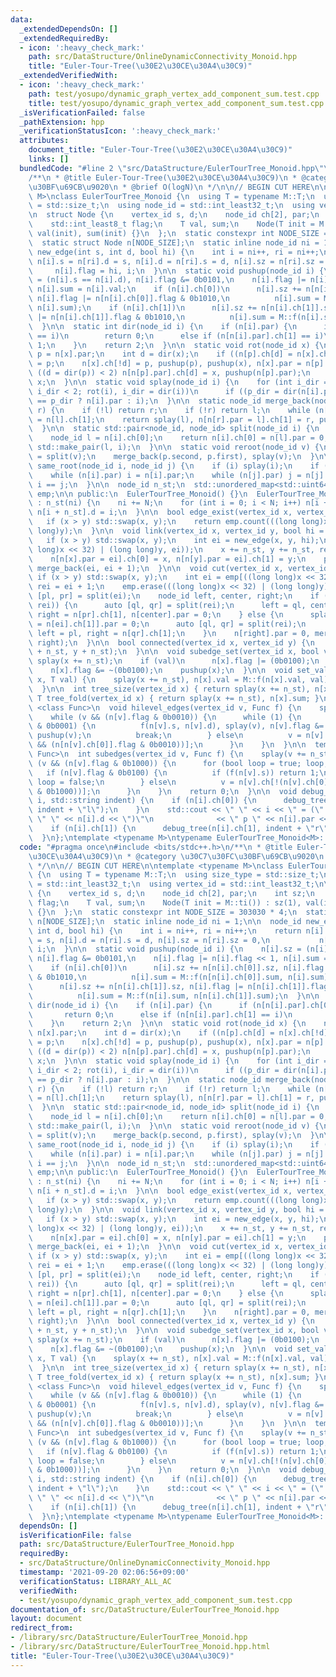 ```yaml
---
data:
  _extendedDependsOn: []
  _extendedRequiredBy:
  - icon: ':heavy_check_mark:'
    path: src/DataStructure/OnlineDynamicConnectivity_Monoid.hpp
    title: "Euler-Tour-Tree(\u30E2\u30CE\u30A4\u30C9)"
  _extendedVerifiedWith:
  - icon: ':heavy_check_mark:'
    path: test/yosupo/dynamic_graph_vertex_add_component_sum.test.cpp
    title: test/yosupo/dynamic_graph_vertex_add_component_sum.test.cpp
  _isVerificationFailed: false
  _pathExtension: hpp
  _verificationStatusIcon: ':heavy_check_mark:'
  attributes:
    document_title: "Euler-Tour-Tree(\u30E2\u30CE\u30A4\u30C9)"
    links: []
  bundledCode: "#line 2 \"src/DataStructure/EulerTourTree_Monoid.hpp\"\n#include <bits/stdc++.h>\n\
    /**\n * @title Euler-Tour-Tree(\u30E2\u30CE\u30A4\u30C9)\n * @category \u30C7\u30FC\
    \u30BF\u69CB\u9020\n * @brief O(logN)\n */\n\n// BEGIN CUT HERE\n\ntemplate <typename\
    \ M>\nclass EulerTourTree_Monoid {\n  using T = typename M::T;\n  using size_type\
    \ = std::size_t;\n  using node_id = std::int_least32_t;\n  using vertex_id = std::int_least32_t;\n\
    \n  struct Node {\n    vertex_id s, d;\n    node_id ch[2], par;\n    int sz;\n\
    \    std::int_least8_t flag;\n    T val, sum;\n    Node(T init = M::ti()) : sz(1),\
    \ val(init), sum(init) {}\n  };\n  static constexpr int NODE_SIZE = 303030 * 4;\n\
    \  static struct Node n[NODE_SIZE];\n  static inline node_id ni = 1;\n\n  node_id\
    \ new_edge(int s, int d, bool hi) {\n    int i = ni++, ri = ni++;\n    return\
    \ n[i].s = n[ri].d = s, n[i].d = n[ri].s = d, n[i].sz = n[ri].sz = 0,\n      \
    \     n[i].flag = hi, i;\n  }\n\n  static void pushup(node_id i) {\n    n[i].sz\
    \ = (n[i].s == n[i].d), n[i].flag &= 0b0101,\n    n[i].flag |= n[i].flag << 1,\
    \ n[i].sum = n[i].val;\n    if (n[i].ch[0])\n      n[i].sz += n[n[i].ch[0]].sz,\
    \ n[i].flag |= n[n[i].ch[0]].flag & 0b1010,\n          n[i].sum = M::f(n[n[i].ch[0]].sum,\
    \ n[i].sum);\n    if (n[i].ch[1])\n      n[i].sz += n[n[i].ch[1]].sz, n[i].flag\
    \ |= n[n[i].ch[1]].flag & 0b1010,\n          n[i].sum = M::f(n[i].sum, n[n[i].ch[1]].sum);\n\
    \  }\n\n  static int dir(node_id i) {\n    if (n[i].par) {\n      if (n[n[i].par].ch[0]\
    \ == i)\n        return 0;\n      else if (n[n[i].par].ch[1] == i)\n        return\
    \ 1;\n    }\n    return 2;\n  }\n\n  static void rot(node_id x) {\n    node_id\
    \ p = n[x].par;\n    int d = dir(x);\n    if ((n[p].ch[d] = n[x].ch[!d])) n[n[p].ch[d]].par\
    \ = p;\n    n[x].ch[!d] = p, pushup(p), pushup(x), n[x].par = n[p].par;\n    if\
    \ ((d = dir(p)) < 2) n[n[p].par].ch[d] = x, pushup(n[p].par);\n    n[p].par =\
    \ x;\n  }\n\n  static void splay(node_id i) {\n    for (int i_dir = dir(i), p_dir;\
    \ i_dir < 2; rot(i), i_dir = dir(i))\n      if ((p_dir = dir(n[i].par)) < 2) rot(i_dir\
    \ == p_dir ? n[i].par : i);\n  }\n\n  static node_id merge_back(node_id l, node_id\
    \ r) {\n    if (!l) return r;\n    if (!r) return l;\n    while (n[l].ch[1]) l\
    \ = n[l].ch[1];\n    return splay(l), n[n[r].par = l].ch[1] = r, pushup(l), l;\n\
    \  }\n\n  static std::pair<node_id, node_id> split(node_id i) {\n    splay(i);\n\
    \    node_id l = n[i].ch[0];\n    return n[i].ch[0] = n[l].par = 0, pushup(i),\
    \ std::make_pair(l, i);\n  }\n\n  static void reroot(node_id v) {\n    auto p\
    \ = split(v);\n    merge_back(p.second, p.first), splay(v);\n  }\n\n  static bool\
    \ same_root(node_id i, node_id j) {\n    if (i) splay(i);\n    if (j) splay(j);\n\
    \    while (n[i].par) i = n[i].par;\n    while (n[j].par) j = n[j].par;\n    return\
    \ i == j;\n  }\n\n  node_id n_st;\n  std::unordered_map<std::uint64_t, node_id>\
    \ emp;\n\n public:\n  EulerTourTree_Monoid() {}\n  EulerTourTree_Monoid(int N)\
    \ : n_st(ni) {\n    ni += N;\n    for (int i = 0; i < N; i++) n[i + n_st].s =\
    \ n[i + n_st].d = i;\n  }\n\n  bool edge_exist(vertex_id x, vertex_id y) {\n \
    \   if (x > y) std::swap(x, y);\n    return emp.count(((long long)x << 32) | (long\
    \ long)y);\n  }\n\n  void link(vertex_id x, vertex_id y, bool hi = true) {\n \
    \   if (x > y) std::swap(x, y);\n    int ei = new_edge(x, y, hi);\n    emp.insert(std::make_pair(((long\
    \ long)x << 32) | (long long)y, ei));\n    x += n_st, y += n_st, reroot(x), reroot(y);\n\
    \    n[n[x].par = ei].ch[0] = x, n[n[y].par = ei].ch[1] = y;\n    pushup(ei),\
    \ merge_back(ei, ei + 1);\n  }\n\n  void cut(vertex_id x, vertex_id y) {\n   \
    \ if (x > y) std::swap(x, y);\n    int ei = emp[((long long)x << 32) | (long long)y],\
    \ rei = ei + 1;\n    emp.erase(((long long)x << 32) | (long long)y);\n    auto\
    \ [pl, pr] = split(ei);\n    node_id left, center, right;\n    if (pl && same_root(pl,\
    \ rei)) {\n      auto [ql, qr] = split(rei);\n      left = ql, center = n[qr].ch[1],\
    \ right = n[pr].ch[1], n[center].par = 0;\n    } else {\n      splay(ei), n[ei\
    \ = n[ei].ch[1]].par = 0;\n      auto [ql, qr] = split(rei);\n      splay(pl),\
    \ left = pl, right = n[qr].ch[1];\n    }\n    n[right].par = 0, merge_back(left,\
    \ right);\n  }\n\n  bool connected(vertex_id x, vertex_id y) {\n    return same_root(x\
    \ + n_st, y + n_st);\n  }\n\n  void subedge_set(vertex_id x, bool val) {\n   \
    \ splay(x += n_st);\n    if (val)\n      n[x].flag |= (0b0100);\n    else\n  \
    \    n[x].flag &= ~(0b0100);\n    pushup(x);\n  }\n\n  void set_val(vertex_id\
    \ x, T val) {\n    splay(x += n_st), n[x].val = M::f(n[x].val, val), pushup(x);\n\
    \  }\n\n  int tree_size(vertex_id x) { return splay(x += n_st), n[x].sz; }\n \
    \ T tree_fold(vertex_id x) { return splay(x += n_st), n[x].sum; }\n\n  template\
    \ <class Func>\n  void hilevel_edges(vertex_id v, Func f) {\n    splay(v += n_st);\n\
    \    while (v && (n[v].flag & 0b0010)) {\n      while (1) {\n        if (n[v].flag\
    \ & 0b0001) {\n          f(n[v].s, n[v].d), splay(v), n[v].flag &= ~(0b0001),\
    \ pushup(v);\n          break;\n        } else\n          v = n[v].ch[!(n[v].ch[0]\
    \ && (n[n[v].ch[0]].flag & 0b0010))];\n      }\n    }\n  }\n\n  template <class\
    \ Func>\n  int subedges(vertex_id v, Func f) {\n    splay(v += n_st);\n    while\
    \ (v && (n[v].flag & 0b1000)) {\n      for (bool loop = true; loop;) {\n     \
    \   if (n[v].flag & 0b0100) {\n          if (f(n[v].s)) return 1;\n          splay(v),\
    \ loop = false;\n        } else\n          v = n[v].ch[!(n[v].ch[0] && (n[n[v].ch[0]].flag\
    \ & 0b1000))];\n      }\n    }\n    return 0;\n  }\n\n  void debug_tree(node_id\
    \ i, std::string indent) {\n    if (n[i].ch[0]) {\n      debug_tree(n[i].ch[0],\
    \ indent + \"l\");\n    }\n    std::cout << \" \" << i << \" = (\" << n[i].s <<\
    \ \" \" << n[i].d << \")\"\n              << \" p \" << n[i].par << std::endl;\n\
    \    if (n[i].ch[1]) {\n      debug_tree(n[i].ch[1], indent + \"r\");\n    }\n\
    \  }\n};\ntemplate <typename M>\ntypename EulerTourTree_Monoid<M>::Node EulerTourTree_Monoid<M>::n[NODE_SIZE];\n"
  code: "#pragma once\n#include <bits/stdc++.h>\n/**\n * @title Euler-Tour-Tree(\u30E2\
    \u30CE\u30A4\u30C9)\n * @category \u30C7\u30FC\u30BF\u69CB\u9020\n * @brief O(logN)\n\
    \ */\n\n// BEGIN CUT HERE\n\ntemplate <typename M>\nclass EulerTourTree_Monoid\
    \ {\n  using T = typename M::T;\n  using size_type = std::size_t;\n  using node_id\
    \ = std::int_least32_t;\n  using vertex_id = std::int_least32_t;\n\n  struct Node\
    \ {\n    vertex_id s, d;\n    node_id ch[2], par;\n    int sz;\n    std::int_least8_t\
    \ flag;\n    T val, sum;\n    Node(T init = M::ti()) : sz(1), val(init), sum(init)\
    \ {}\n  };\n  static constexpr int NODE_SIZE = 303030 * 4;\n  static struct Node\
    \ n[NODE_SIZE];\n  static inline node_id ni = 1;\n\n  node_id new_edge(int s,\
    \ int d, bool hi) {\n    int i = ni++, ri = ni++;\n    return n[i].s = n[ri].d\
    \ = s, n[i].d = n[ri].s = d, n[i].sz = n[ri].sz = 0,\n           n[i].flag = hi,\
    \ i;\n  }\n\n  static void pushup(node_id i) {\n    n[i].sz = (n[i].s == n[i].d),\
    \ n[i].flag &= 0b0101,\n    n[i].flag |= n[i].flag << 1, n[i].sum = n[i].val;\n\
    \    if (n[i].ch[0])\n      n[i].sz += n[n[i].ch[0]].sz, n[i].flag |= n[n[i].ch[0]].flag\
    \ & 0b1010,\n          n[i].sum = M::f(n[n[i].ch[0]].sum, n[i].sum);\n    if (n[i].ch[1])\n\
    \      n[i].sz += n[n[i].ch[1]].sz, n[i].flag |= n[n[i].ch[1]].flag & 0b1010,\n\
    \          n[i].sum = M::f(n[i].sum, n[n[i].ch[1]].sum);\n  }\n\n  static int\
    \ dir(node_id i) {\n    if (n[i].par) {\n      if (n[n[i].par].ch[0] == i)\n \
    \       return 0;\n      else if (n[n[i].par].ch[1] == i)\n        return 1;\n\
    \    }\n    return 2;\n  }\n\n  static void rot(node_id x) {\n    node_id p =\
    \ n[x].par;\n    int d = dir(x);\n    if ((n[p].ch[d] = n[x].ch[!d])) n[n[p].ch[d]].par\
    \ = p;\n    n[x].ch[!d] = p, pushup(p), pushup(x), n[x].par = n[p].par;\n    if\
    \ ((d = dir(p)) < 2) n[n[p].par].ch[d] = x, pushup(n[p].par);\n    n[p].par =\
    \ x;\n  }\n\n  static void splay(node_id i) {\n    for (int i_dir = dir(i), p_dir;\
    \ i_dir < 2; rot(i), i_dir = dir(i))\n      if ((p_dir = dir(n[i].par)) < 2) rot(i_dir\
    \ == p_dir ? n[i].par : i);\n  }\n\n  static node_id merge_back(node_id l, node_id\
    \ r) {\n    if (!l) return r;\n    if (!r) return l;\n    while (n[l].ch[1]) l\
    \ = n[l].ch[1];\n    return splay(l), n[n[r].par = l].ch[1] = r, pushup(l), l;\n\
    \  }\n\n  static std::pair<node_id, node_id> split(node_id i) {\n    splay(i);\n\
    \    node_id l = n[i].ch[0];\n    return n[i].ch[0] = n[l].par = 0, pushup(i),\
    \ std::make_pair(l, i);\n  }\n\n  static void reroot(node_id v) {\n    auto p\
    \ = split(v);\n    merge_back(p.second, p.first), splay(v);\n  }\n\n  static bool\
    \ same_root(node_id i, node_id j) {\n    if (i) splay(i);\n    if (j) splay(j);\n\
    \    while (n[i].par) i = n[i].par;\n    while (n[j].par) j = n[j].par;\n    return\
    \ i == j;\n  }\n\n  node_id n_st;\n  std::unordered_map<std::uint64_t, node_id>\
    \ emp;\n\n public:\n  EulerTourTree_Monoid() {}\n  EulerTourTree_Monoid(int N)\
    \ : n_st(ni) {\n    ni += N;\n    for (int i = 0; i < N; i++) n[i + n_st].s =\
    \ n[i + n_st].d = i;\n  }\n\n  bool edge_exist(vertex_id x, vertex_id y) {\n \
    \   if (x > y) std::swap(x, y);\n    return emp.count(((long long)x << 32) | (long\
    \ long)y);\n  }\n\n  void link(vertex_id x, vertex_id y, bool hi = true) {\n \
    \   if (x > y) std::swap(x, y);\n    int ei = new_edge(x, y, hi);\n    emp.insert(std::make_pair(((long\
    \ long)x << 32) | (long long)y, ei));\n    x += n_st, y += n_st, reroot(x), reroot(y);\n\
    \    n[n[x].par = ei].ch[0] = x, n[n[y].par = ei].ch[1] = y;\n    pushup(ei),\
    \ merge_back(ei, ei + 1);\n  }\n\n  void cut(vertex_id x, vertex_id y) {\n   \
    \ if (x > y) std::swap(x, y);\n    int ei = emp[((long long)x << 32) | (long long)y],\
    \ rei = ei + 1;\n    emp.erase(((long long)x << 32) | (long long)y);\n    auto\
    \ [pl, pr] = split(ei);\n    node_id left, center, right;\n    if (pl && same_root(pl,\
    \ rei)) {\n      auto [ql, qr] = split(rei);\n      left = ql, center = n[qr].ch[1],\
    \ right = n[pr].ch[1], n[center].par = 0;\n    } else {\n      splay(ei), n[ei\
    \ = n[ei].ch[1]].par = 0;\n      auto [ql, qr] = split(rei);\n      splay(pl),\
    \ left = pl, right = n[qr].ch[1];\n    }\n    n[right].par = 0, merge_back(left,\
    \ right);\n  }\n\n  bool connected(vertex_id x, vertex_id y) {\n    return same_root(x\
    \ + n_st, y + n_st);\n  }\n\n  void subedge_set(vertex_id x, bool val) {\n   \
    \ splay(x += n_st);\n    if (val)\n      n[x].flag |= (0b0100);\n    else\n  \
    \    n[x].flag &= ~(0b0100);\n    pushup(x);\n  }\n\n  void set_val(vertex_id\
    \ x, T val) {\n    splay(x += n_st), n[x].val = M::f(n[x].val, val), pushup(x);\n\
    \  }\n\n  int tree_size(vertex_id x) { return splay(x += n_st), n[x].sz; }\n \
    \ T tree_fold(vertex_id x) { return splay(x += n_st), n[x].sum; }\n\n  template\
    \ <class Func>\n  void hilevel_edges(vertex_id v, Func f) {\n    splay(v += n_st);\n\
    \    while (v && (n[v].flag & 0b0010)) {\n      while (1) {\n        if (n[v].flag\
    \ & 0b0001) {\n          f(n[v].s, n[v].d), splay(v), n[v].flag &= ~(0b0001),\
    \ pushup(v);\n          break;\n        } else\n          v = n[v].ch[!(n[v].ch[0]\
    \ && (n[n[v].ch[0]].flag & 0b0010))];\n      }\n    }\n  }\n\n  template <class\
    \ Func>\n  int subedges(vertex_id v, Func f) {\n    splay(v += n_st);\n    while\
    \ (v && (n[v].flag & 0b1000)) {\n      for (bool loop = true; loop;) {\n     \
    \   if (n[v].flag & 0b0100) {\n          if (f(n[v].s)) return 1;\n          splay(v),\
    \ loop = false;\n        } else\n          v = n[v].ch[!(n[v].ch[0] && (n[n[v].ch[0]].flag\
    \ & 0b1000))];\n      }\n    }\n    return 0;\n  }\n\n  void debug_tree(node_id\
    \ i, std::string indent) {\n    if (n[i].ch[0]) {\n      debug_tree(n[i].ch[0],\
    \ indent + \"l\");\n    }\n    std::cout << \" \" << i << \" = (\" << n[i].s <<\
    \ \" \" << n[i].d << \")\"\n              << \" p \" << n[i].par << std::endl;\n\
    \    if (n[i].ch[1]) {\n      debug_tree(n[i].ch[1], indent + \"r\");\n    }\n\
    \  }\n};\ntemplate <typename M>\ntypename EulerTourTree_Monoid<M>::Node EulerTourTree_Monoid<M>::n[NODE_SIZE];\n"
  dependsOn: []
  isVerificationFile: false
  path: src/DataStructure/EulerTourTree_Monoid.hpp
  requiredBy:
  - src/DataStructure/OnlineDynamicConnectivity_Monoid.hpp
  timestamp: '2021-09-20 02:06:56+09:00'
  verificationStatus: LIBRARY_ALL_AC
  verifiedWith:
  - test/yosupo/dynamic_graph_vertex_add_component_sum.test.cpp
documentation_of: src/DataStructure/EulerTourTree_Monoid.hpp
layout: document
redirect_from:
- /library/src/DataStructure/EulerTourTree_Monoid.hpp
- /library/src/DataStructure/EulerTourTree_Monoid.hpp.html
title: "Euler-Tour-Tree(\u30E2\u30CE\u30A4\u30C9)"
---
```

